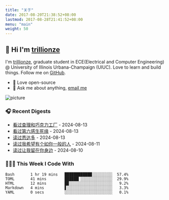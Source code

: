 ```yaml
---
title: "关于"
date: 2017-08-20T21:38:52+08:00
lastmod: 2017-08-28T21:41:52+08:00
menu: "main"
weight: 50
---
```


## 👋 Hi I'm [trillionze](https://www.trillionze.com)

I'm [trillionze](https://www.trillionze.com), graduate student in ECE(Electrical and Computer Engineering) @ University of Illinois Urbana-Champaign (UIUC). Love to learn and build things. Follow me on [GitHub](https://github.com/trillionze).

- 💼 Love open-source
- 💬 Ask me about anything, [email me](trillionze@163.com)

![picture](https://image.pseudoyu.com/images/dino.gif)

### 🎧 Recent Digests

<!-- douban starts -->
* <a href='http://movie.douban.com/subject/1309101/' target='_blank'>看过查理和巧克力工厂</a> - 2024-08-13
* <a href='http://movie.douban.com/subject/1299769/' target='_blank'>看过第六感生死缘</a> - 2024-08-13
* <a href='https://book.douban.com/subject/26980487/' target='_blank'>读过悉达多</a> - 2024-08-13
* <a href='https://book.douban.com/subject/25896670/' target='_blank'>读过我希望有个如你一般的人</a> - 2024-08-11
* <a href='https://book.douban.com/subject/25775069/' target='_blank'>读过让我留在你身边</a> - 2024-08-10
<!-- douban ends -->

### 👨🏻‍💻 This Week I Code With

<!-- code_time starts -->

```text
Bash       1 hr 19 mins   ████████████░░░░░░░░░  57.4%
TOML       41 mins        ██████▎░░░░░░░░░░░░░░  29.9%
HTML       12 mins        █▉░░░░░░░░░░░░░░░░░░░   9.2%
Markdown   4 mins         ▋░░░░░░░░░░░░░░░░░░░░   3.3%
YAML       0 secs         ░░░░░░░░░░░░░░░░░░░░░   0.1%
```

<!-- code_time ends -->
